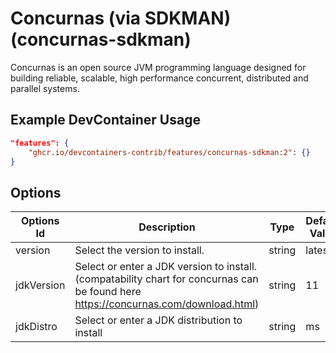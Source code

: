 
# Concurnas (via SDKMAN) (concurnas-sdkman)

Concurnas is an open source JVM programming language designed for building
reliable, scalable, high performance concurrent, distributed and parallel
systems.

## Example DevContainer Usage

```json
"features": {
    "ghcr.io/devcontainers-contrib/features/concurnas-sdkman:2": {}
}
```

## Options

| Options Id | Description | Type | Default Value |
|-----|-----|-----|-----|
| version | Select the version to install. | string | latest |
| jdkVersion | Select or enter a JDK version to install. (compatability chart for concurnas can be found here https://concurnas.com/download.html) | string | 11 |
| jdkDistro | Select or enter a JDK distribution to install | string | ms |


